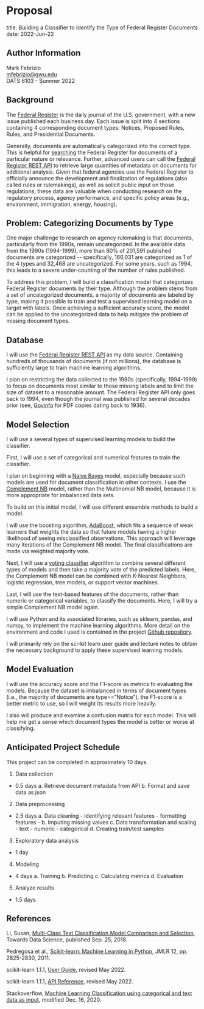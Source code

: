 # Proposal

title: Building a Classifier to Identify the Type of Federal Register Documents  
date: 2022-Jun-22  

## Author Information
Mark Febrizio  
mfebrizio@gwu.edu  
DATS 6103 - Summer 2022  

## Background

The [Federal Register](https://www.federalregister.gov/) is the daily journal of the U.S. government, with a new issue published each business day. Each issue is split into 4 sections containing 4 corresponding document types: Notices, Proposed Rules, Rules, and Presidential Documents.

Generally, documents are automatically categorized into the correct type. This is helpful for [searching](https://www.federalregister.gov/documents/search#advanced) the Federal Register for documents of a particular nature or relevance. Further, advanced users can call the [Federal Register REST API](https://www.federalregister.gov/reader-aids/developer-resources/rest-api) to retrieve large quantities of metadata on documents for additional analysis. Given that federal agencies use the Federal Register to officially announce the development and finalization of regulations (also called rules or rulemakings), as well as solicit public input on those regulations, these data are valuable when conducting research on the regulatory process, agency performance, and specific policy areas (e.g., environment, immigration, energy, housing).

## Problem: Categorizing Documents by Type

One major challenge to research on agency rulemaking is that documents, particularly from the 1990s, remain uncategorized. In the available data from the 1990s (1994-1999), more than 80% of 201,591 published documents are categorized -- specifically, 166,031 are categorized as 1 of the 4 types and 32,468 are uncategorized. For some years, such as 1994, this leads to a severe under-counting of the number of rules published.

To address this problem, I will build a classification model that categorizes Federal Register documents by their type. Although the problem stems from a set of uncategorized documents, a majority of documents are labeled by type, making it possible to train and test a supervised learning model on a target with labels. Once achieving a sufficient accuracy score, the model can be applied to the uncategorized data to help mitigate the problem of missing document types.

## Database

I will use the [Federal Register REST API](https://www.federalregister.gov/reader-aids/developer-resources/rest-api) as my data source. Containing hundreds of thousands of documents (if not millions), the database is sufficiently large to train machine learning algorithms.

I plan on restricting the data collected to the 1990s (specifically, 1994-1999) to focus on documents most similar to those missing labels and to limit the size of dataset to a reasonable amount. The Federal Register API only goes back to 1994, even though the journal was published for several decades prior (see, [Govinfo](https://www.govinfo.gov/app/collection/fr) for PDF copies dating back to 1936).

## Model Selection

I will use a several types of supervised learning models to build the classifier.

First, I will use a set of categorical and numerical features to train the classifier.

I plan on beginning with a [Naive Bayes](https://scikit-learn.org/stable/modules/naive_bayes.html) model, especially because such models are used for document classification in other contexts. I use the [Complement NB](https://scikit-learn.org/stable/modules/naive_bayes.html#complement-naive-bayes) model, rather than the Multinomial NB model, because it is more appropriate for imbalanced data sets.

To build on this initial model, I will use different ensemble methods to build a model.

I will use the boosting algorithm, [AdaBoost](https://scikit-learn.org/stable/modules/ensemble.html#adaboost), which fits a sequence of weak learners that weights the data so that future models having a higher likelihood of seeing misclassified observations. This approach will leverage many iterations of the Complement NB model. The final classifications are made via weighted majority vote.

Next, I will use a [voting classifier](https://scikit-learn.org/stable/modules/ensemble.html#voting-classifier) algorithm to combine several different types of models and then take a majority vote of the predicted labels. Here, the Complement NB model can be combined with K-Nearest Neighbors, logistic regression, tree models, or support vector machines. 

Last, I will use the text-based features of the documents, rather than numeric or categorical variables, to classify the documents. Here, I will try a simple Complement NB model again.

I will use Python and its associated libraries, such as sklearn, pandas, and numpy, to implement the machine learning algorithms. More detail on the environment and code I used is contained in the project [Github repository](https://github.com/mfebrizio/data-mining-project.git).

I will primarily rely on the sci-kit learn user guide and lecture notes to obtain the necessary background to apply these supervised learning models.

## Model Evaluation

I will use the accuracy score and the F1-score as metrics fo evaluating the models. Because the dataset is imbalanced in terms of document types (i.e., the majority of documents are type=="Notice"), the F1-score is a better metric to use, so I will weight its results more heavily.

I also will produce and examine a confusion matrix for each model. This will help me get a sense which document types the model is better or worse at classifying.

## Anticipated Project Schedule

This project can be completed in approximately 10 days.

1. Data collection
- 0.5 days
	a. Retrieve document metadata from API
	b. Format and save data as json

2. Data preprocessing
- 2.5 days
	a. Data cleaning
		- identifying relevant features
		- formatting features
		- 
	b. Imputing missing values
	c. Data transformation and scaling
		- text
		- numeric
		- categorical
	d. Creating train/test samples

3. Exploratory data analysis
- 1 day

4. Modeling
- 4 days
	a. Training
	b. Predicting
	c. Calculating metrics
	d. Evaluation

5. Analyze results
- 1.5 days

## References

Li, Susan, [Multi-Class Text Classification Model Comparison and Selection](https://towardsdatascience.com/multi-class-text-classification-model-comparison-and-selection-5eb066197568), Towards Data Science, published Sep. 25, 2018.

Pedregosa et al., [Scikit-learn: Machine Learning in Python](http://jmlr.csail.mit.edu/papers/v12/pedregosa11a.html), JMLR 12, pp. 2825-2830, 2011.

scikit-learn 1.1.1, [User Guide](https://scikit-learn.org/stable/user_guide.html), revised May 2022.

scikit-learn 1.1.1, [API Reference](https://scikit-learn.org/stable/modules/classes.html), revised May 2022.

Stackoverflow, [Machine Learning Classification using categorical and text data as input](https://stackoverflow.com/questions/65327433/machine-learning-classification-using-categorical-and-text-data-as-input), modified Dec. 16, 2020.
